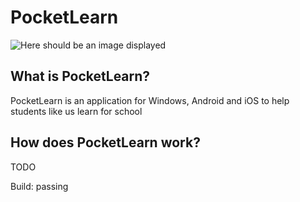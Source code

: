 # PocketLearn

![Here should be an image displayed](https://i.ibb.co/0hySTkV/Main-Window.png "Test")

## What is PocketLearn?
PocketLearn is an application for Windows, Android and iOS to help students like us learn for school

## How does PocketLearn work?
TODO

Build: passing
